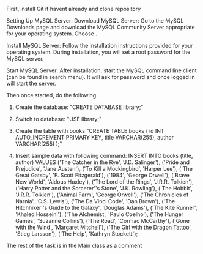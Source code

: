 First, install Git if havent already and clone repository

Setting Up MySQL Server:
Download MySQL Server:
Go to the MySQL Downloads page and download the MySQL Community Server appropriate for your operating system. Choose .

Install MySQL Server:
Follow the installation instructions provided for your operating system. During installation, you will set a root password for the MySQL server.

Start MySQL Server:
After installation, start the MySQL command line client (can be found in search menu). It will ask for password and once logged in will start the server.

Then once started, do the following:

1. Create the database:
"CREATE DATABASE library;"

2. Switch to database:
"USE library;"

3. Create the table with books
"CREATE TABLE books (
    id INT AUTO_INCREMENT PRIMARY KEY,
    title VARCHAR(255),
    author VARCHAR(255)
   );"
4. Insert sample data with following command:
INSERT INTO books (title, author) VALUES
    ('The Catcher in the Rye', 'J.D. Salinger'),
    ('Pride and Prejudice', 'Jane Austen'),
    ('To Kill a Mockingbird', 'Harper Lee'),
    ('The Great Gatsby', 'F. Scott Fitzgerald'),
    ('1984', 'George Orwell'),
    ('Brave New World', 'Aldous Huxley'),
    ('The Lord of the Rings', 'J.R.R. Tolkien'),
    ('Harry Potter and the Sorcerer''s Stone', 'J.K. Rowling'),
    ('The Hobbit', 'J.R.R. Tolkien'),
    ('Animal Farm', 'George Orwell'),
    ('The Chronicles of Narnia', 'C.S. Lewis'),
    ('The Da Vinci Code', 'Dan Brown'),
    ('The Hitchhiker''s Guide to the Galaxy', 'Douglas Adams'),
    ('The Kite Runner', 'Khaled Hosseini'),
    ('The Alchemist', 'Paulo Coelho'),
    ('The Hunger Games', 'Suzanne Collins'),
    ('The Road', 'Cormac McCarthy'),
    ('Gone with the Wind', 'Margaret Mitchell'),
    ('The Girl with the Dragon Tattoo', 'Stieg Larsson'),
    ('The Help', 'Kathryn Stockett');


The rest of the task is in the Main class as a comment
